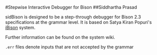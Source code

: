 #Stepwise Interactive Debugger for Bison
##Siddhartha Prasad

sidBison is designed to be a step-through debugger for Bison 2.3 specifications at the grammar level. It is based on Satya Kiran Popuri's [iBison](www.cs.uic.edu/~spopuri/ibison.html) system.

Further information can be found on the system wiki.

`.err` files denote inputs that are not accepted by the grammar






